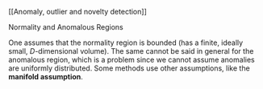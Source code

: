 [[Anomaly, outlier and novelty detection]]

Normality and Anomalous Regions

One assumes that the normality region is bounded (has a finite, ideally small, $D$-dimensional volume). The same cannot be said in general for the anomalous region, which is a problem since we cannot assume anomalies are uniformly distributed. Some methods use other assumptions, like the **manifold assumption**.
